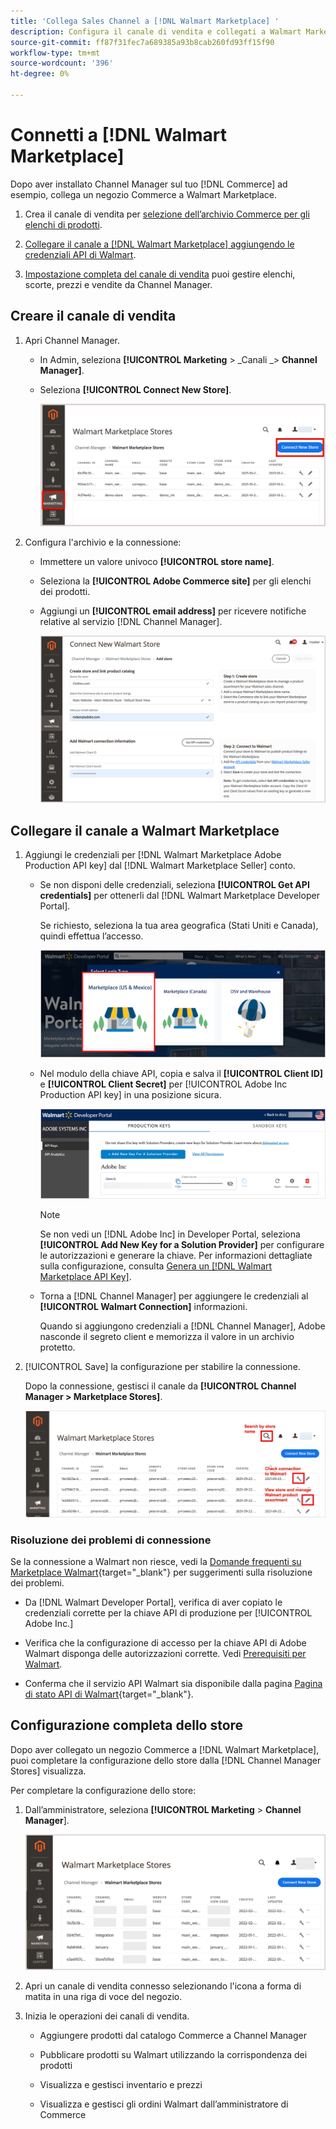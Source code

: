 ```yaml
---
title: 'Collega Sales Channel a [!DNL Walmart Marketplace] '
description: Configura il canale di vendita e collegati a Walmart Marketplace.
source-git-commit: ff87f31fec7a689385a93b8cab260fd93ff15f90
workflow-type: tm+mt
source-wordcount: '396'
ht-degree: 0%

---
```


# Connetti a [!DNL Walmart Marketplace]

Dopo aver installato Channel Manager sul tuo [!DNL Commerce] ad esempio, collega un negozio Commerce a Walmart Marketplace.

1. Crea il canale di vendita per [selezione dell’archivio Commerce per gli elenchi di prodotti](#select-the-commerce-store-for-the-sales-channel).

1. [Collegare il canale a [!DNL Walmart Marketplace] aggiungendo le credenziali API di Walmart](#connect-the-channel-to-walmart-marketplace).

1. [Impostazione completa del canale di vendita](#complete-store-setup) puoi gestire elenchi, scorte, prezzi e vendite da Channel Manager.

## Creare il canale di vendita

1. Apri Channel Manager.

   - In Admin, seleziona **[!UICONTROL Marketing** > _Canali _> **Channel Manager]**.

   - Seleziona **[!UICONTROL Connect New Store]**.

      ![Collega Commerce Store a [!DNL Walmart Marketplace] da [!DNL Channel Manager]](assets/connect-commerce-store-to-marketplace.png)


1. Configura l&#39;archivio e la connessione:

   - Immettere un valore univoco **[!UICONTROL store name]**.

   - Seleziona la **[!UICONTROL Adobe Commerce site]** per gli elenchi dei prodotti.

   - Aggiungi un **[!UICONTROL email address]** per ricevere notifiche relative al servizio [!DNL Channel Manager].

      ![Configurare la connessione tra Commerce e [!DNL Walmart Marketplace] da [!DNL Channel Manager]](assets/configure-commerce-to-marketplace-connection.png)


## Collegare il canale a Walmart Marketplace

1. Aggiungi le credenziali per [!DNL Walmart Marketplace Adobe Production API key] dal [!DNL Walmart Marketplace Seller] conto.

   - Se non disponi delle credenziali, seleziona **[!UICONTROL Get API credentials]** per ottenerli dal [!DNL Walmart Marketplace Developer Portal].

      Se richiesto, seleziona la tua area geografica (Stati Uniti e Canada), quindi effettua l’accesso.

      ![[!DNL Walmart Marketplace] accesso account](assets/walmart-marketplace-login-page.png)

   - Nel modulo della chiave API, copia e salva il **[!UICONTROL Client ID]** e **[!UICONTROL Client Secret]** per [!UICONTROL Adobe Inc Production API key] in una posizione sicura.

      ![[!DNL Walmart Marketplace API key] pagina di configurazione](assets/walmart-api-key-management-form.png)

      >[!NOTE]
      >
      >Se non vedi un [!DNL Adobe Inc] in Developer Portal, seleziona **[!UICONTROL Add New Key for a Solution Provider]** per configurare le autorizzazioni e generare la chiave. Per informazioni dettagliate sulla configurazione, consulta [Genera un [!DNL Walmart Marketplace API Key]](overview.md#generate-a-walmart-marketplace-api-key).

   - Torna a [!DNL Channel Manager] per aggiungere le credenziali al **[!UICONTROL Walmart Connection]** informazioni.

      Quando si aggiungono credenziali a [!DNL Channel Manager], Adobe nasconde il segreto client e memorizza il valore in un archivio protetto.

1. [!UICONTROL Save] la configurazione per stabilire la connessione.

   Dopo la connessione, gestisci il canale da **[!UICONTROL Channel Manager > Marketplace Stores]**.

   ![[!DNL Walmart Marketplace API key] pagina di configurazione](assets/manage-connected-stores.png)


### Risoluzione dei problemi di connessione

Se la connessione a Walmart non riesce, vedi la [Domande frequenti su Marketplace Walmart](https://developer.walmart.com/faq/us/faq-auth/){target=&quot;_blank&quot;} per suggerimenti sulla risoluzione dei problemi.

- Da [!DNL Walmart Developer Portal], verifica di aver copiato le credenziali corrette per la chiave API di produzione per [!UICONTROL Adobe Inc.]

- Verifica che la configurazione di accesso per la chiave API di Adobe Walmart disponga delle autorizzazioni corrette. Vedi [Prerequisiti per Walmart](overview.md#walmart-prerequisites).

- Conferma che il servizio API Walmart sia disponibile dalla pagina [Pagina di stato API di Walmart](https://developer.walmart.com/us/whats-new/new-api-status-information-now-available/){target=&quot;_blank&quot;}.


## Configurazione completa dello store

Dopo aver collegato un negozio Commerce a [!DNL Walmart Marketplace], puoi completare la configurazione dello store dalla [!DNL Channel Manager Stores] visualizza.

Per completare la configurazione dello store:

1. Dall’amministratore, seleziona **[!UICONTROL Marketing** > **Channel Manager**].

   ![[!DNL Walmart Marketplace API key] pagina di configurazione](assets/connect-commerce-store-config.png)

1. Apri un canale di vendita connesso selezionando l&#39;icona a forma di matita in una riga di voce del negozio.

1. Inizia le operazioni dei canali di vendita.

   - Aggiungere prodotti dal catalogo Commerce a Channel Manager

   - Pubblicare prodotti su Walmart utilizzando la corrispondenza dei prodotti

   - Visualizza e gestisci inventario e prezzi

   - Visualizza e gestisci gli ordini Walmart dall’amministratore di Commerce
